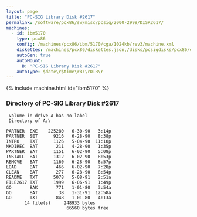 ```yaml
---
layout: page
title: "PC-SIG Library Disk #2617"
permalink: /software/pcx86/sw/misc/pcsig/2000-2999/DISK2617/
machines:
  - id: ibm5170
    type: pcx86
    config: /machines/pcx86/ibm/5170/cga/1024kb/rev3/machine.xml
    diskettes: /machines/pcx86/diskettes.json,/disks/pcsigdisks/pcx86/diskettes.json
    autoGen: true
    autoMount:
      B: "PC-SIG Library Disk #2617"
    autoType: $date\r$time\rB:\rDIR\r
---
```


{% include machine.html id="ibm5170" %}

### Directory of PC-SIG Library Disk #2617

     Volume in drive A has no label
     Directory of A:\

    PARTNER  EXE    225280   6-30-90   3:14p
    PARTNER  SET      9216   6-28-90   8:38p
    INTRO    TXT      1126   5-04-90  11:10p
    MKDIREC  BAT       211   4-28-90   1:35p
    PARTNER  BAT      1151   6-02-90   5:08p
    INSTALL  BAT      1312   6-02-90   8:53p
    REMOVE   BAT      1160   6-28-90   8:57p
    LOAD     BAT       466   6-02-90   7:28p
    CLEAN    BAT       277   6-28-90   8:54p
    README   TXT      5078   5-08-91   2:51a
    FILE2617 TXT      1999   6-06-91   1:49p
    GO       BAK       771   1-01-80   3:54a
    GO       BAT        38   1-31-91  12:58a
    GO       TXT       848   1-01-80   4:13a
           14 file(s)     248933 bytes
                           66560 bytes free
